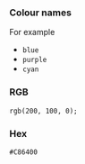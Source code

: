 ### Colour names
For example
- `blue`
- `purple`
- `cyan`

### RGB

```
rgb(200, 100, 0);
```

### Hex

```
#C86400
```